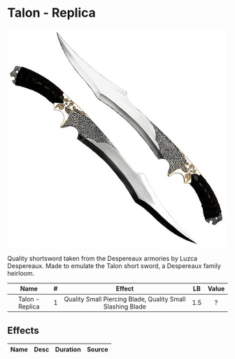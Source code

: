 # Talon - Replica

![Copyright](Talon-Practice.png)

Quality shortsword taken from the Despereaux armories by Luzca Despereaux. Made to emulate the Talon short sword, a Despereaux family heirloom.

|      Name      | # |                           Effect                           | LB | Value |
| :-------------: | :-: | :--------------------------------------------------------: | :-: | :---: |
| Talon - Replica | 1 | Quality Small Piercing Blade, Quality Small Slashing Blade | 1.5 |   ?   |

## Effects

| Name | Desc | Duration | Source |
| :--- | :--: | :------: | :----: |
